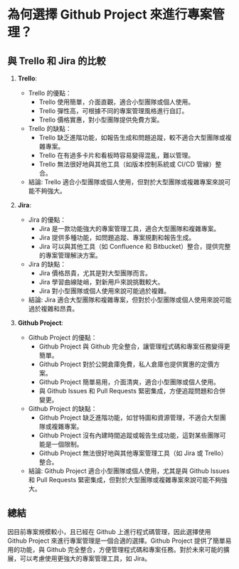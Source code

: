 # 為何選擇 Github Project 來進行專案管理？

## 與 Trello 和 Jira 的比較

1. **Trello**:
   - Trello 的優點：
     - Trello 使用簡單，介面直觀，適合小型團隊或個人使用。
     - Trello 彈性高，可根據不同的專案管理風格進行自訂。
     - Trello 價格實惠，對小型團隊提供免費方案。
   - Trello 的缺點：
     - Trello 缺乏進階功能，如報告生成和問題追蹤，較不適合大型團隊或複雜專案。
     - Trello 在有過多卡片和看板時容易變得混亂，難以管理。
     - Trello 無法很好地與其他工具（如版本控制系統或 CI/CD 管線）整合。
   - 結論: Trello 適合小型團隊或個人使用，但對於大型團隊或複雜專案來說可能不夠強大。

2. **Jira**:
    - Jira 的優點：
      - Jira 是一款功能強大的專案管理工具，適合大型團隊和複雜專案。
      - Jira 提供多種功能，如問題追蹤、專案規劃和報告生成。
      - Jira 可以與其他工具（如 Confluence 和 Bitbucket）整合，提供完整的專案管理解決方案。
    - Jira 的缺點：
      - Jira 價格昂貴，尤其是對大型團隊而言。
      - Jira 學習曲線陡峭，對新用戶來說挑戰較大。
      - Jira 對小型團隊或個人使用來說可能過於複雜。
     - 結論: Jira 適合大型團隊和複雜專案，但對於小型團隊或個人使用來說可能過於複雜和昂貴。

3. **Github Project**:
    - Github Project 的優點：
      - Github Project 與 Github 完全整合，讓管理程式碼和專案任務變得更簡單。
      - Github Project 對於公開倉庫免費，私人倉庫也提供實惠的定價方案。
      - Github Project 簡單易用，介面清爽，適合小型團隊或個人使用。
      - 與 Github Issues 和 Pull Requests 緊密集成，方便追蹤問題和合併變更。
    - Github Project 的缺點：
      - Github Project 缺乏進階功能，如甘特圖和資源管理，不適合大型團隊或複雜專案。
      - Github Project 沒有內建時間追蹤或報告生成功能，這對某些團隊可能是一個限制。
      - Github Project 無法很好地與其他專案管理工具（如 Jira 或 Trello）整合。
    - 結論: Github Project 適合小型團隊或個人使用，尤其是與 Github Issues 和 Pull Requests 緊密集成，但對於大型團隊或複雜專案來說可能不夠強大。

## 總結
因目前專案規模較小，且已經在 Github 上進行程式碼管理，因此選擇使用 Github Project 來進行專案管理是一個合適的選擇。Github Project 提供了簡單易用的功能，與 Github 完全整合，方便管理程式碼和專案任務。對於未來可能的擴展，可以考慮使用更強大的專案管理工具，如 Jira。